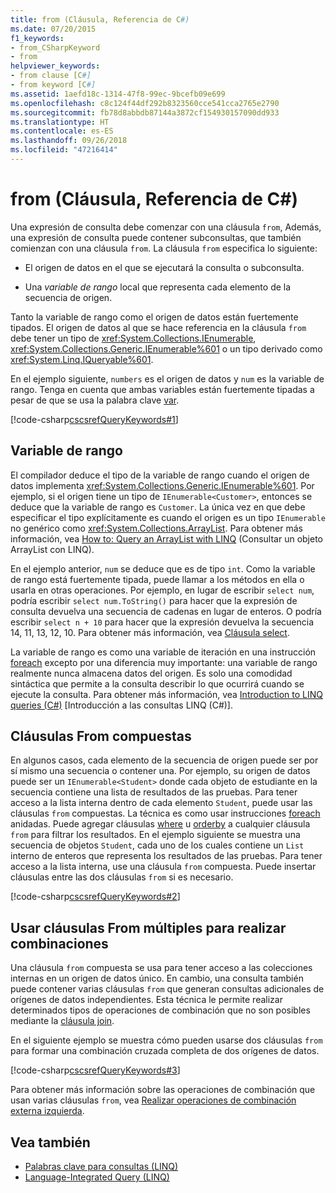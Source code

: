 ```yaml
---
title: from (Cláusula, Referencia de C#)
ms.date: 07/20/2015
f1_keywords:
- from_CSharpKeyword
- from
helpviewer_keywords:
- from clause [C#]
- from keyword [C#]
ms.assetid: 1aefd18c-1314-47f8-99ec-9bcefb09e699
ms.openlocfilehash: c8c124f44df292b8323560cce541cca2765e2790
ms.sourcegitcommit: fb78d8abbdb87144a3872cf154930157090dd933
ms.translationtype: HT
ms.contentlocale: es-ES
ms.lasthandoff: 09/26/2018
ms.locfileid: "47216414"
---
```

# <a name="from-clause-c-reference"></a>from (Cláusula, Referencia de C#)

Una expresión de consulta debe comenzar con una cláusula `from`, Además, una expresión de consulta puede contener subconsultas, que también comienzan con una cláusula `from`. La cláusula `from` especifica lo siguiente:

- El origen de datos en el que se ejecutará la consulta o subconsulta.

- Una *variable de rango* local que representa cada elemento de la secuencia de origen.

Tanto la variable de rango como el origen de datos están fuertemente tipados. El origen de datos al que se hace referencia en la cláusula `from` debe tener un tipo de <xref:System.Collections.IEnumerable>, <xref:System.Collections.Generic.IEnumerable%601> o un tipo derivado como <xref:System.Linq.IQueryable%601>.

En el ejemplo siguiente, `numbers` es el origen de datos y `num` es la variable de rango. Tenga en cuenta que ambas variables están fuertemente tipadas a pesar de que se usa la palabra clave [var](var.md).

[!code-csharp[cscsrefQueryKeywords#1](~/samples/snippets/csharp/VS_Snippets_VBCSharp/CsCsrefQueryKeywords/CS/From.cs#1)]

## <a name="the-range-variable"></a>Variable de rango

El compilador deduce el tipo de la variable de rango cuando el origen de datos implementa <xref:System.Collections.Generic.IEnumerable%601>. Por ejemplo, si el origen tiene un tipo de `IEnumerable<Customer>`, entonces se deduce que la variable de rango es `Customer`. La única vez en que debe especificar el tipo explícitamente es cuando el origen es un tipo `IEnumerable` no genérico como <xref:System.Collections.ArrayList>. Para obtener más información, vea [How to: Query an ArrayList with LINQ](../../programming-guide/concepts/linq/how-to-query-an-arraylist-with-linq.md) (Consultar un objeto ArrayList con LINQ).

En el ejemplo anterior, `num` se deduce que es de tipo `int`. Como la variable de rango está fuertemente tipada, puede llamar a los métodos en ella o usarla en otras operaciones. Por ejemplo, en lugar de escribir `select num`, podría escribir `select num.ToString()` para hacer que la expresión de consulta devuelva una secuencia de cadenas en lugar de enteros. O podría escribir `select n + 10` para hacer que la expresión devuelva la secuencia 14, 11, 13, 12, 10. Para obtener más información, vea [Cláusula select](select-clause.md).

La variable de rango es como una variable de iteración en una instrucción [foreach](foreach-in.md) excepto por una diferencia muy importante: una variable de rango realmente nunca almacena datos del origen. Es solo una comodidad sintáctica que permite a la consulta describir lo que ocurrirá cuando se ejecute la consulta. Para obtener más información, vea [Introduction to LINQ queries (C#)](../../programming-guide/concepts/linq/introduction-to-linq-queries.md) [Introducción a las consultas LINQ (C#)].

## <a name="compound-from-clauses"></a>Cláusulas From compuestas

En algunos casos, cada elemento de la secuencia de origen puede ser por sí mismo una secuencia o contener una. Por ejemplo, su origen de datos puede ser un `IEnumerable<Student>` donde cada objeto de estudiante en la secuencia contiene una lista de resultados de las pruebas. Para tener acceso a la lista interna dentro de cada elemento `Student`, puede usar las cláusulas `from` compuestas. La técnica es como usar instrucciones [foreach](foreach-in.md) anidadas. Puede agregar cláusulas [where](partial-method.md) u [orderby](orderby-clause.md) a cualquier cláusula `from` para filtrar los resultados. En el ejemplo siguiente se muestra una secuencia de objetos `Student`, cada uno de los cuales contiene un `List` interno de enteros que representa los resultados de las pruebas. Para tener acceso a la lista interna, use una cláusula `from` compuesta. Puede insertar cláusulas entre las dos cláusulas `from` si es necesario.

[!code-csharp[cscsrefQueryKeywords#2](~/samples/snippets/csharp/VS_Snippets_VBCSharp/CsCsrefQueryKeywords/CS/From.cs#2)]

## <a name="using-multiple-from-clauses-to-perform-joins"></a>Usar cláusulas From múltiples para realizar combinaciones

Una cláusula `from` compuesta se usa para tener acceso a las colecciones internas en un origen de datos único. En cambio, una consulta también puede contener varias cláusulas `from` que generan consultas adicionales de orígenes de datos independientes. Esta técnica le permite realizar determinados tipos de operaciones de combinación que no son posibles mediante la [cláusula join](join-clause.md).

En el siguiente ejemplo se muestra cómo pueden usarse dos cláusulas `from` para formar una combinación cruzada completa de dos orígenes de datos.

[!code-csharp[cscsrefQueryKeywords#3](~/samples/snippets/csharp/VS_Snippets_VBCSharp/CsCsrefQueryKeywords/CS/From.cs#3)]

Para obtener más información sobre las operaciones de combinación que usan varias cláusulas `from`, vea [Realizar operaciones de combinación externa izquierda](../../linq/perform-left-outer-joins.md).

## <a name="see-also"></a>Vea también

- [Palabras clave para consultas (LINQ)](query-keywords.md)  
- [Language-Integrated Query (LINQ)](../../linq/index.md)  
